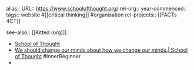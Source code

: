 alias::
URL:: https://www.schoolofthought.org/
rel-org:: 
year-commenced::
tags:: website #[[critical thinking]] #organisation 
rel-projects:: [[FACTs 4CT]] 

see-also:: [[Kitted (org)]] 


- [School of Thought](https://www.schoolofthought.org/)
- [We should change our minds about how we change our minds.| School of Thought](https://www.schoolofthought.org/articles/we-should-change-our-minds) #InnerBeginner
-